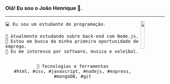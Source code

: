 ### Olá! Eu sou o João Henrique 👋.
---
<p>
   <img src="https://github.com/jhenriquem/jhenriquem/astro.png" align="right" width="15%"/>
<samp>
    💻 Eu sou um estudante de programação.
    <br>
    <br>🔹 Atualmente estudando sobre back-end com Node.js.
    <br>🔹 Estou em busca da minha primeira oportunidade de emprego.
    <br>🔹 Eu me interesso por software, musica e voleibol.
    </samp>
   <br>
  <br>
  <p align="center">
    <samp>
      🔭 Tecnologias e ferramentas <br>
      #html, #css, #javascript, #nodejs, #express, #mongoDB, #git
     </samp>
    <br>
  </p>

  </p>

